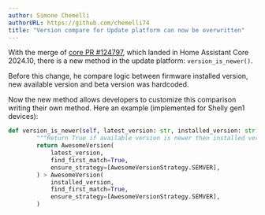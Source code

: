 ```yaml
---
author: Simone Chemelli
authorURL: https://github.com/chemelli74
title: "Version compare for Update platform can now be overwritten"
---
```


With the merge of [core PR #124797](https://github.com/home-assistant/core/pull/124797), which landed in Home Assistant Core 2024.10, there is a new method in the update platform: `version_is_newer()`.

Before this change, he compare logic between firmware installed version, new available version and beta version was hardcoded.

Now the new method allows developers to customize this comparison writing their own method.
Here an example (implemented for Shelly gen1 devices):

```python
def version_is_newer(self, latest_version: str, installed_version: str) -> bool:
        """Return True if available version is newer then installed version."""
        return AwesomeVersion(
            latest_version,
            find_first_match=True,
            ensure_strategy=[AwesomeVersionStrategy.SEMVER],
        ) > AwesomeVersion(
            installed_version,
            find_first_match=True,
            ensure_strategy=[AwesomeVersionStrategy.SEMVER],
        )
```
